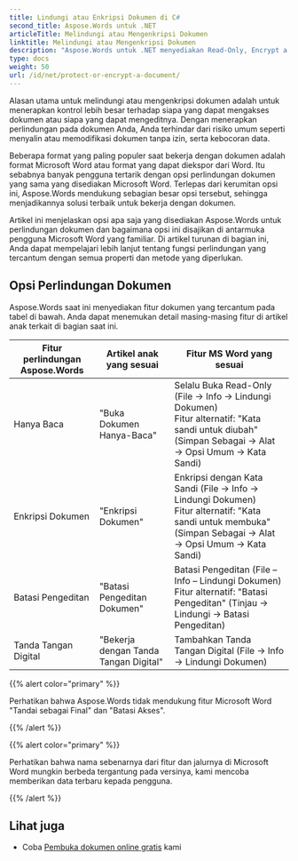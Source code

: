 ```yaml
---
title: Lindungi atau Enkripsi Dokumen di C#
second_title: Aspose.Words untuk .NET
articleTitle: Melindungi atau Mengenkripsi Dokumen
linktitle: Melindungi atau Mengenkripsi Dokumen
description: "Aspose.Words untuk .NET menyediakan Read-Only, Encrypt a Document, Restrict Editing, dan Digital Signatures untuk perlindungan dokumen menggunakan C#. Aspose.Words mendukung sebagian besar opsi perlindungan Word."
type: docs
weight: 50
url: /id/net/protect-or-encrypt-a-document/
---
```


Alasan utama untuk melindungi atau mengenkripsi dokumen adalah untuk menerapkan kontrol lebih besar terhadap siapa yang dapat mengakses dokumen atau siapa yang dapat mengeditnya. Dengan menerapkan perlindungan pada dokumen Anda, Anda terhindar dari risiko umum seperti menyalin atau memodifikasi dokumen tanpa izin, serta kebocoran data.

Beberapa format yang paling populer saat bekerja dengan dokumen adalah format Microsoft Word atau format yang dapat diekspor dari Word. Itu sebabnya banyak pengguna tertarik dengan opsi perlindungan dokumen yang sama yang disediakan Microsoft Word. Terlepas dari kerumitan opsi ini, Aspose.Words mendukung sebagian besar opsi tersebut, sehingga menjadikannya solusi terbaik untuk bekerja dengan dokumen.

Artikel ini menjelaskan opsi apa saja yang disediakan Aspose.Words untuk perlindungan dokumen dan bagaimana opsi ini disajikan di antarmuka pengguna Microsoft Word yang familiar. Di artikel turunan di bagian ini, Anda dapat mempelajari lebih lanjut tentang fungsi perlindungan yang tercantum dengan semua properti dan metode yang diperlukan.

## Opsi Perlindungan Dokumen

Aspose.Words saat ini menyediakan fitur dokumen yang tercantum pada tabel di bawah. Anda dapat menemukan detail masing-masing fitur di artikel anak terkait di bagian saat ini.

|  Fitur perlindungan Aspose.Words |  Artikel anak yang sesuai |  Fitur MS Word yang sesuai |
|  -------------------------------  |  ------------------------------  |  ------------------------------------------------------------  |
|  Hanya Baca |  "Buka Dokumen Hanya-Baca" |  Selalu Buka Read-Only (File → Info → Lindungi Dokumen)<br /> Fitur alternatif: "Kata sandi untuk diubah" (Simpan Sebagai → Alat → Opsi Umum → Kata Sandi) |
|  Enkripsi Dokumen |  "Enkripsi Dokumen" |  Enkripsi dengan Kata Sandi (File → Info → Lindungi Dokumen)<br /> Fitur alternatif: "Kata sandi untuk membuka" (Simpan Sebagai → Alat → Opsi Umum → Kata Sandi) |
|  Batasi Pengeditan |  "Batasi Pengeditan Dokumen" |  Batasi Pengeditan (File – Info – Lindungi Dokumen)<br /> Fitur alternatif: "Batasi Pengeditan" (Tinjau → Lindungi → Batasi Pengeditan) |
|  Tanda Tangan Digital |  "Bekerja dengan Tanda Tangan Digital" |  Tambahkan Tanda Tangan Digital (File → Info → Lindungi Dokumen) |

{{% alert color="primary" %}}

Perhatikan bahwa Aspose.Words tidak mendukung fitur Microsoft Word "Tandai sebagai Final" dan "Batasi Akses".

{{% /alert %}}

{{% alert color="primary" %}}

Perhatikan bahwa nama sebenarnya dari fitur dan jalurnya di Microsoft Word mungkin berbeda tergantung pada versinya, kami mencoba memberikan data terbaru kepada pengguna.

{{% /alert %}}

## Lihat juga

* Coba [Pembuka dokumen online gratis](https://products.aspose.app/words/unlock) kami

